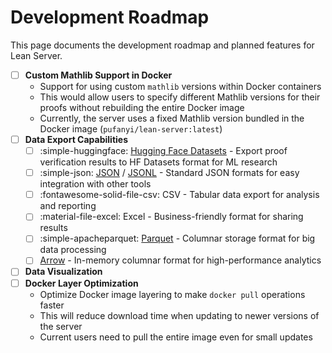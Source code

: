 # Development Roadmap

This page documents the development roadmap and planned features for Lean Server.


-   [ ] **Custom Mathlib Support in Docker**
    -   Support for using custom `mathlib` versions within Docker containers
    -   This would allow users to specify different Mathlib versions for their proofs without rebuilding the entire Docker image
    -   Currently, the server uses a fixed Mathlib version bundled in the Docker image (`pufanyi/lean-server:latest`)
-   [ ] **Data Export Capabilities**
    -   [ ] :simple-huggingface: [Hugging Face Datasets](https://huggingface.co/docs/datasets/en/index) - Export proof verification results to HF Datasets format for ML research
    -   [ ] :simple-json: [JSON](https://www.json.org/json-en.html) / [JSONL](https://jsonlines.org/) - Standard JSON formats for easy integration with other tools
    -   [ ] :fontawesome-solid-file-csv: CSV - Tabular data export for analysis and reporting
    -   [ ] :material-file-excel: Excel - Business-friendly format for sharing results
    -   [ ] :simple-apacheparquet: [Parquet](https://parquet.apache.org/) - Columnar storage format for big data processing
    -   [ ] [Arrow](https://arrow.apache.org/) - In-memory columnar format for high-performance analytics
-   [ ] **Data Visualization**
-   [ ] **Docker Layer Optimization**
    -   Optimize Docker image layering to make `docker pull` operations faster
    -   This will reduce download time when updating to newer versions of the server
    -   Current users need to pull the entire image even for small updates
